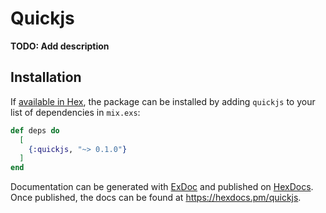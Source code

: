 # Quickjs

**TODO: Add description**

## Installation

If [available in Hex](https://hex.pm/docs/publish), the package can be installed
by adding `quickjs` to your list of dependencies in `mix.exs`:

```elixir
def deps do
  [
    {:quickjs, "~> 0.1.0"}
  ]
end
```

Documentation can be generated with [ExDoc](https://github.com/elixir-lang/ex_doc)
and published on [HexDocs](https://hexdocs.pm). Once published, the docs can
be found at <https://hexdocs.pm/quickjs>.

